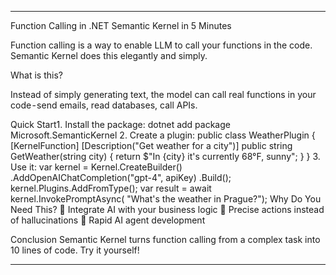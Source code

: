 ﻿---

Function Calling in .NET Semantic Kernel in 5 Minutes

Function calling is a way to enable LLM to call your functions in the code. Semantic Kernel does this elegantly and simply.

What is this?

Instead of simply generating text, the model can call real functions in your code - send emails, read databases, call APIs.

Quick Start1. Install the package:
dotnet add package Microsoft.SemanticKernel
2. Create a plugin:
public class WeatherPlugin
{
    [KernelFunction]
    [Description("Get weather for a city")]
    public string GetWeather(string city)
    {
        return $"In {city} it's currently 68°F, sunny";
    }
}
3. Use it:
var kernel = Kernel.CreateBuilder()
    .AddOpenAIChatCompletion("gpt-4", apiKey)
    .Build();
kernel.Plugins.AddFromType<WeatherPlugin>();
var result = await kernel.InvokePromptAsync(
    "What's the weather in Prague?");
Why Do You Need This?
🔌 Integrate AI with your business logic
🎯 Precise actions instead of hallucinations
🚀 Rapid AI agent development

Conclusion
Semantic Kernel turns function calling from a complex task into 10 lines of code. Try it yourself!

---
